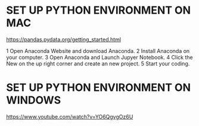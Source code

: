 # SET UP PYTHON ENVIRONMENT ON MAC

https://pandas.pydata.org/getting_started.html

1 Open Anaconda Website and download Anaconda.
2 Install Anaconda on your computer.
3 Open Anaconda and Launch Jupyer Notebook.
4 Click the New on the up right corner and create an new project.
5 Start your coding.

# SET UP PYTHON ENVIRONMENT ON WINDOWS

https://www.youtube.com/watch?v=YO6QgvgOz6U
